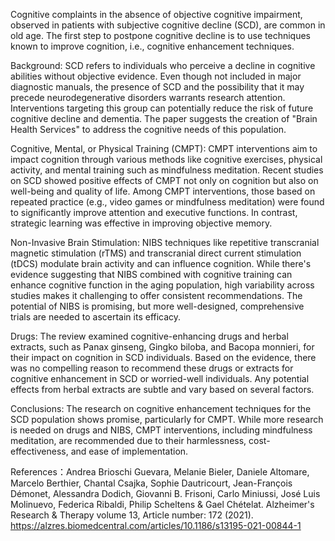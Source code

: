 Cognitive complaints in the absence of objective cognitive impairment, observed in patients with subjective cognitive decline (SCD), are common in old age. The first step to postpone cognitive decline is to use techniques known to improve cognition, i.e., cognitive enhancement techniques.

Background:
SCD refers to individuals who perceive a decline in cognitive abilities without objective evidence. Even though not included in major diagnostic manuals, the presence of SCD and the possibility that it may precede neurodegenerative disorders warrants research attention. Interventions targeting this group can potentially reduce the risk of future cognitive decline and dementia. The paper suggests the creation of "Brain Health Services" to address the cognitive needs of this population.

Cognitive, Mental, or Physical Training (CMPT):
CMPT interventions aim to impact cognition through various methods like cognitive exercises, physical activity, and mental training such as mindfulness meditation. Recent studies on SCD showed positive effects of CMPT not only on cognition but also on well-being and quality of life. Among CMPT interventions, those based on repeated practice (e.g., video games or mindfulness meditation) were found to significantly improve attention and executive functions. In contrast, strategic learning was effective in improving objective memory.

Non-Invasive Brain Stimulation:
NIBS techniques like repetitive transcranial magnetic stimulation (rTMS) and transcranial direct current stimulation (tDCS) modulate brain activity and can influence cognition. While there's evidence suggesting that NIBS combined with cognitive training can enhance cognitive function in the aging population, high variability across studies makes it challenging to offer consistent recommendations. The potential of NIBS is promising, but more well-designed, comprehensive trials are needed to ascertain its efficacy.

Drugs:
The review examined cognitive-enhancing drugs and herbal extracts, such as Panax ginseng, Gingko biloba, and Bacopa monnieri, for their impact on cognition in SCD individuals. Based on the evidence, there was no compelling reason to recommend these drugs or extracts for cognitive enhancement in SCD or worried-well individuals. Any potential effects from herbal extracts are subtle and vary based on several factors.

Conclusions:
The research on cognitive enhancement techniques for the SCD population shows promise, particularly for CMPT. While more research is needed on drugs and NIBS, CMPT interventions, including mindfulness meditation, are recommended due to their harmlessness, cost-effectiveness, and ease of implementation.

References：Andrea Brioschi Guevara, Melanie Bieler, Daniele Altomare, Marcelo Berthier, Chantal Csajka, Sophie Dautricourt, Jean-François Démonet, Alessandra Dodich, Giovanni B. Frisoni, Carlo Miniussi, José Luis Molinuevo, Federica Ribaldi, Philip Scheltens & Gael Chételat. Alzheimer's Research & Therapy volume 13, Article number: 172 (2021). https://alzres.biomedcentral.com/articles/10.1186/s13195-021-00844-1
